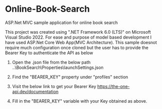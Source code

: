 # Online-Book-Search
ASP.Net MVC sample application for online book search

This project was created using ".NET Framework 6.0 (LTS)" on Microsoft Visual Studio 2022.
For ease and purpose of model based development I have used ASP.Net Core Web App(MVC Architecture).
This sample doesnot require much configuration once cloned but the user has to provide the Bearer Key to authenticate the API as below

1) Open the .json file from the below path
  ..\BookSearch\Properties\launchSettings.json
  
2) Find the "BEARER_KEY" property under "profiles" section

3) Visit the below link to get your Bearer Key
   https://the-one-api.dev/documentation

4) Fill in the "BEARER_KEY" variable with your Key obtained as above.
